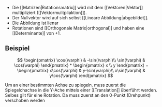 * Die [[Matrizen|Rotationsmatrix]] wird mit dem [[Vektoren|Vektor]] multipliziert ([[Vektormulitpliaktion]]).
* Der Nullvektor wird auf sich selbst [[Lineare Abbildung|abgebildet]].
* Die Abbildung ist lienar
* Rotationen sind [[Orthogonale Matrix|orthogonal]] und haben eine [[Determinante]] von $+1$.

## Beispiel
$$
\begin{pmatrix}
\cos(\varphi) & -\sin(\varphi)\\
\sin(\varphi) & \cos(\varphi) 
\end{pmatrix} * \begin{pmatrix}
x \\
y
\end{pmatrix} = \begin{pmatrix}
x\cos(\varphi) & y-\sin(\varphi)\\
x\sin(\varphi) & y\cos(\varphi) 
\end{pmatrix}
$$

Um an einer bestimmten Achse zu spiegeln, muss zuerst die Spiegelchachse in die Y-Ache mittels einer [[Translation]] überführt werden.
Selbes gilt für eine Rotation. Da muss zuerst an den 0-Punkt (Drehpunkt) verschoben werden
